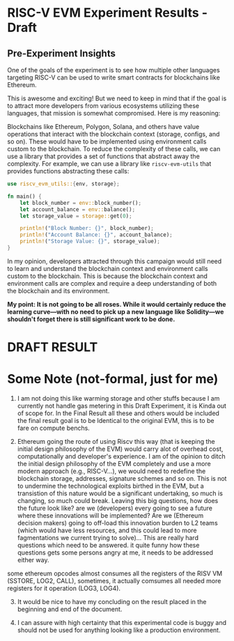 # RISC-V EVM Experiment Results - Draft

## Pre-Experiment Insights

One of the goals of the experiment is to see how multiple other languages targeting RISC-V can be used to write smart contracts for blockchains like Ethereum.

This is awesome and exciting! But we need to keep in mind that if the goal is to attract more developers from various ecosystems utilizing these languages, that mission is somewhat compromised. Here is my reasoning:

Blockchains like Ethereum, Polygon, Solana, and others have value operations that interact with the blockchain context (storage, configs, and so on). These would have to be implemented using environment calls custom to the blockchain. To reduce the complexity of these calls, we can use a library that provides a set of functions that abstract away the complexity. For example, we can use a library like `riscv-evm-utils` that provides functions abstracting these calls:

```rust 
use riscv_evm_utils::{env, storage};

fn main() {
    let block_number = env::block_number();
    let account_balance = env::balance();
    let storage_value = storage::get(0);

    println!("Block Number: {}", block_number);
    println!("Account Balance: {}", account_balance);
    println!("Storage Value: {}", storage_value);
}
```

In my opinion, developers attracted through this campaign would still need to learn and understand the blockchain context and environment calls custom to the blockchain. This is because the blockchain context and environment calls are complex and require a deep understanding of both the blockchain and its environment.

**My point: It is not going to be all roses. While it would certainly reduce the learning curve—with no need to pick up a new language like Solidity—we shouldn't forget there is still significant work to be done.**

# DRAFT RESULT


# Some Note (not-formal, just for me)
1. I am not doing this like warming storage and other stuffs because I am currently not handle gas metering in this Draft Experiment, it is Kinda out of scope for. In the Final Result all these and others would be included the final result goal is to be Identical to the original EVM, this is to be fare on compute benchs.

2. Ethereum going the route of using Riscv this way (that is keeping the initial design philosophy of the EVM) would carry alot of overhead cost, computationally and developer's experience. I am of the opinion to ditch the initial design philosophy of the EVM completely and use a more modern approach (e.g., RISC-V...), we would need to redefine the blockchain storage, addresses, signature schemes and so on. This is not to undermine the technological exploits birthed in the EVM, but a transistion of this nature would be a significant undertaking, so much is changing, so much could break. Leaving this big questions, how does the future look like? are we (developers) every going to see a future where these innovations will be implemented? Are we (Ethereum decision makers) going to off-load this innovation burden to L2 teams (which would have less resources, and  this could lead to more fagmentations we current trying to solve)... This are really hard questions which need to be answered. it quite funny how these questions gets some persons angry at me, it needs to be addressed either way.

some ethereum opcodes almost consumes all the registers of the RISV VM (SSTORE, LOG2, CALL), sometimes, it actually comsumes all needed more registers for it operation (LOG3, LOG4).

3. It would be nice to have my concluding on the result placed in the beginning and end of the document.

4. I can assure with high certainty that this experimental code is buggy and should not be used for anything looking like a production environment.